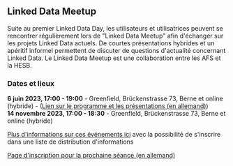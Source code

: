 ## Linked Data Meetup

Suite au premier Linked Data Day, les utilisateurs et utilisatrices peuvent se rencontrer régulièrement lors de "Linked Data Meetup" afin d'échanger sur les projets Linked Data actuels. De courtes présentations hybrides et un apéritif informel permettent de discuter de questions d'actualité concernant Linked Data. Le Linked Data Meetup est une collaboration entre les AFS et la HESB.

### Dates et lieux

**6 juin 2023, 17:00 - 19:00** - Greenfield, Brückenstrasse 73, Berne et online (hybride) - ([Lien sur le programme et les présentations (en allemand)](https://www.bfh.ch/wirtschaft/de/aktuell/fachveranstaltungen/linked-data-meetup-1-23/))  
**14 novembre 2023, 17:00 - 18:30** - Greenfield, Brückenstrasse 73, Berne et online (hybride) 

[Plus d'informations sur ces événements ici](https://www.bfh.ch/wirtschaft/de/themen/linked-data-meetup/) avec la possibilité de s'inscrire dans une liste de distribution d'informations

[Page d'inscription pour la prochaine séance (en allemand)](https://www.bfh.ch/wirtschaft/de/aktuell/fachveranstaltungen/linked-data-meetup-2-23/)
